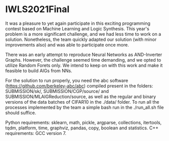 # IWLS2021Final

It was a pleasure to yet again participate in this exciting programming contest based on Machine Learning and Logic Synthesis. This year's problem is a more significant challenge, and we had less time to work on a solution. Nonetheless, the team quickly adapted our solution (with minor improvements also) and was able to participate once more. 

There was an early attempt to reproduce Neural Networks as AND-Inverter Graphs. However, the challenge seemed time demanding, and we opted to utilize Random Forets only. We intend to keep on with this work and make it feasible to build AIGs from NNs.

For the solution to run properly, you need the abc software (https://github.com/berkeley-abc/abc) compiled present in the folders: SUBMISSION/sk/, SUBMISSION/CGP/source/ and SUBMISSION/MLAIGReduction/source, as well as the regular and binary versions of the data batches of CIFAR10 in the ./data/ folder. To run all the processes implemented by the team a simple bash run in the ./run_all.sh file should suffice. 

Python requirements: sklearn, math, pickle, argparse, collections, itertools, tqdm, platform, time, graphviz, pandas, copy, boolean and statistics.
C++ requirements: GCC version 7.
